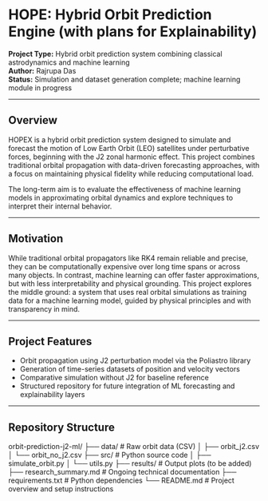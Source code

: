# HOPE: Hybrid Orbit Prediction Engine (with plans for Explainability) 

**Project Type:** Hybrid orbit prediction system combining classical astrodynamics and machine learning  
**Author:** Rajrupa Das  
**Status:** Simulation and dataset generation complete; machine learning module in progress

---

## Overview

HOPEX is a hybrid orbit prediction system designed to simulate and forecast the motion of Low Earth Orbit (LEO) satellites under perturbative forces, beginning with the J2 zonal harmonic effect. This project combines traditional orbital propagation with data-driven forecasting approaches, with a focus on maintaining physical fidelity while reducing computational load.

The long-term aim is to evaluate the effectiveness of machine learning models in approximating orbital dynamics and explore techniques to interpret their internal behavior.

---

## Motivation

While traditional orbital propagators like RK4 remain reliable and precise, they can be computationally expensive over long time spans or across many objects. In contrast, machine learning can offer faster approximations, but with less interpretability and physical grounding. This project explores the middle ground: a system that uses real orbital simulations as training data for a machine learning model, guided by physical principles and with transparency in mind.

---

## Project Features

- Orbit propagation using J2 perturbation model via the Poliastro library
- Generation of time-series datasets of position and velocity vectors
- Comparative simulation without J2 for baseline reference
- Structured repository for future integration of ML forecasting and explainability layers

---

## Repository Structure

orbit-prediction-j2-ml/
├── data/ # Raw orbit data (CSV)
│ ├── orbit_j2.csv
│ └── orbit_no_j2.csv
├── src/ # Python source code
│ ├── simulate_orbit.py
│ └── utils.py
├── results/ # Output plots (to be added)
├── research_summary.md # Ongoing technical documentation
├── requirements.txt # Python dependencies
└── README.md # Project overview and setup instructions


